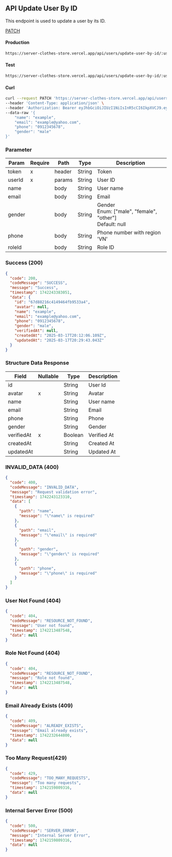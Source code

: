 ## API Update User By ID

This endpoint is used to update a user by its ID.

[PATCH](#)

#### Production

```bash
https://server-clothes-store.vercel.app/api/users/update-user-by-id/:userId
```

#### Test

```bash
https://server-clothes-store.vercel.app/api/users/update-user-by-id/:userId
```

#### Curl

```bash
curl --request PATCH 'https://server-clothes-store.vercel.app/api/users/update-user-by-id/67d7e61b5114396a4af8b95d' \
--header 'Content-Type: application/json' \
--header 'Authorization: Bearer eyJhbGciOiJIUzI1NiIsInR5cCI6IkpXVCJ9.eyJpZCI6IjY3ZDJhMzMyYzhhMjEzYjA1MDI4MzNjNiIsInR5cGUiOiJVc2VyIiwiaWF0IjoxNzQyMjAxMDU5LCJleHAiOjE3NDIyMDE5NTl9.gsqLAzSlJKDPU3D9gvKg_I42NJ3NhI2d5svf-MYywDo' \
--data-raw '{
    "name": "example",
    "email": "example@yahoo.com",
    "phone": "0912345678",
    "gender": "male"
}'
```

### Parameter

| Param  | Require | Path   | Type   | Description                                                  |
| ------ | ------- | ------ | ------ | ------------------------------------------------------------ |
| token  | x       | header | String | Token                                                        |
| userId | x       | params | String | User ID                                                      |
| name   |         | body   | String | User name                                                    |
| email  |         | body   | String | Email                                                        |
| gender |         | body   | String | Gender<br>Enum: ["male", "female", "other"]<br>Default: null |
| phone  |         | body   | String | Phone number with region 'VN'                                |
| roleId |         | body   | String | Role ID                                                      |

### Success (200)

```json
{
  "code": 200,
  "codeMessage": "SUCCESS",
  "message": "Success",
  "timestamp": 1742243383051,
  "data": {
    "id": "67d88216c4149464fb9533a4",
    "avatar": null,
    "name": "example",
    "email": "example@yahoo.com",
    "phone": "0912345678",
    "gender": "male",
    "verifiedAt": null,
    "createdAt": "2025-03-17T20:12:06.109Z",
    "updatedAt": "2025-03-17T20:29:43.043Z"
  }
}
```

### Structure Data Response

| Field      | Nullable | Type    | Description |
| ---------- | -------- | ------- | ----------- |
| id         |          | String  | User Id     |
| avatar     | x        | String  | Avatar      |
| name       |          | String  | User name   |
| email      |          | String  | Email       |
| phone      |          | String  | Phone       |
| gender     |          | String  | Gender      |
| verifiedAt | x        | Boolean | Verified At |
| createdAt  |          | String  | Created At  |
| updatedAt  |          | String  | Updated At  |

### INVALID_DATA (400)

```json
{
  "code": 400,
  "codeMessage": "INVALID_DATA",
  "message": "Request validation error",
  "timestamp": 1742243123310,
  "data": [
    {
      "path": "name",
      "message": "\"name\" is required"
    },
    {
      "path": "email",
      "message": "\"email\" is required"
    },
    {
      "path": "gender",
      "message": "\"gender\" is required"
    },
    {
      "path": "phone",
      "message": "\"phone\" is required"
    }
  ]
}
```

### User Not Found (404)

```json
{
  "code": 404,
  "codeMessage": "RESOURCE_NOT_FOUND",
  "message": "User not found",
  "timestamp": 1742213487548,
  "data": null
}
```

### Role Not Found (404)

```json
{
  "code": 404,
  "codeMessage": "RESOURCE_NOT_FOUND",
  "message": "Role not found",
  "timestamp": 1742213487548,
  "data": null
}
```

### Email Already Exists (409)

```json
{
  "code": 409,
  "codeMessage": "ALREADY_EXISTS",
  "message": "Email already exists",
  "timestamp": 1742232644800,
  "data": null
}
```

### Too Many Request(429)

```json
{
  "code": 429,
  "codeMessage": "TOO_MANY_REQUESTS",
  "message": "Too many requests",
  "timestamp": 1742159809316,
  "data": null
}
```

### Internal Server Error (500)

```json
{
  "code": 500,
  "codeMessage": "SERVER_ERROR",
  "message": "Internal Server Error",
  "timestamp": 1742159809316,
  "data": null
}
```
